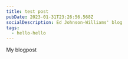 ```yaml
---
title: test post
pubDate: 2023-01-31T23:26:56.568Z
socialDescription: Ed Johnson-Williams' blog
tags:
  - hello-hello
---
```

M﻿y blogpost